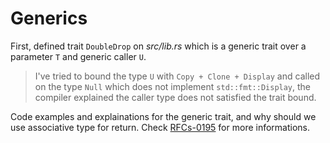 # Generics

First, defined trait `DoubleDrop` on _src/lib.rs_ which is a generic trait over a parameter
`T` and generic caller `U`.

> I've tried to bound the type `U` with `Copy + Clone + Display` and called on the type 
> `Null` which does not implement `std::fmt::Display`, the compiler explained the 
> caller type does not satisfied the trait bound.

Code examples and explainations for the generic trait, and why should we use associative type for return.
Check [RFCs-0195](https://github.com/rust-lang/rfcs/blob/master/text/0195-associated-items.md) for more informations.

